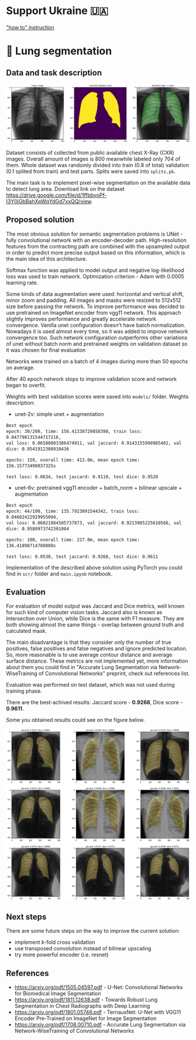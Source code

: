 # Support Ukraine 🇺🇦
["how to" instruction](https://shard-cow-7b4.notion.site/HOW-YOU-CAN-SUPPORT-UKRAINE-0bef9f65892f45b79068ecc295b4e119)

# 🦉 Lung segmentation

## Data and task description
![data-example](images/data-example.png)

Dataset consists of collected from public available chest X-Ray (CXR) images.
Overall amount of images is 800 meanwhile labeled only 704 of them.
Whole dataset was randomly divided into train (0.8 of total) validation (0.1 splited from train) and test parts. Splits were saved into ```splits.pk```.

The main task is to implement pixel-wise segmentation on the available data to detect lung area.
Download link on the dataset https://drive.google.com/file/d/1ffbbyoPf-I3Y0iGbBahXpWqYdGd7xxQQ/view.

## Proposed solution
The most obvious solution for semantic segmentation problems is UNet - fully convolutional network with an encoder-decoder path. High-resolution features from the contracting path are combined with the upsampled output in order to predict more precise output based on this information, which is the main idea of this architecture.

Softmax function was applied to model output and negative log-likelihood loss was used to train network.
Optimization criterion - Adam with 0.0005 learning rate.

Some kinds of data augmentation were used: horizontal and vertical shift, minor zoom and padding.
All images and masks were resized to 512x512 size before passing the network.
To improve performance was decided to use pretrained on ImageNet encoder from vgg11 network.
This approach slightly improves performance and greatly accelerate network convergence.
Vanilla unet configuration doesn't have batch normalization. Nowadays it is used almost every time, so it was added to improve network convergence too.
Such network configuration outperforms other variations of unet without batch norm and pretrained weights on validation dataset so it was chosen for final evaluation

Networks were trained on a batch of 4 images during more than 50 epochs on average.

After 40 epoch network stops to improve validation score and network began to overfit.

Weights with best validation scores were saved into ```models/``` folder. 
Weights description:

- unet-2v: simple unet + augmentation

```
Best epoch
epoch: 30/200, time: 156.41338729858398, train loss: 0.047798131544717216, 
val loss: 0.06580803386474911, val jaccard: 0.9143155990985402, val dice: 0.9541912308910436
```

```
epochs: 159, overall time: 413.0m, mean epoch time: 156.15773498037325s
```

```
test loss: 0.0634, test jaccard: 0.9110, test dice: 0.9520
```

- unet-6v: pretrained vgg11 encoder + batch_norm + bilinear upscale + augmentation

```
Best epoch
epoch: 44/100, time: 135.7923891544342, train loss: 0.04682422929955094, 
val loss: 0.06021084505737873, val jaccard: 0.9213985225610566, val dice: 0.9580973742301004
```

```
epochs: 100, overall time: 227.0m, mean epoch time: 136.41898714780808s
```

```
test loss: 0.0530, test jaccard: 0.9268, test dice: 0.9611
```

Implementation of the described above solution using PyTorch you could find in ``scr/`` folder and `main.ipynb` notebook.


## Evaluation
For evaluation of model output was Jaccard and Dice metrics, well known for such kind of computer vision tasks.
Jaccard also is known as Intersection over Union, while Dice is the same with F1 measure. They are both showing almost the same things - overlap between ground truth and calculated mask. 

The main disadvantage is that they consider only the number of true positives, false positives and false negatives and ignore predicted location. So, more reasonable is to use average contour distance and average surface distance. These metrics are not implemented yet, more information about them you could find in "Accurate Lung Segmentation via Network-WiseTraining of Convolutional Networks" preprint, check out references list.

Evaluation was performed on test dataset, which was not used during training phase. 

There are the best-achived results: Jaccard score - **0.9268**, Dice score - **0.9611**.

Some you obtained results could see on the figure below.

![obtained-results](images/obtained-results.png)

## Next steps
There are some future steps on the way to improve the current solution:
- implement k-fold cross validation
- use transposed convolution instead of bilinear upscaling
- try more powerful encoder (i.e. resnet)

## References
- https://arxiv.org/pdf/1505.04597.pdf - U-Net: Convolutional Networks for Biomedical Image Segmentation
- https://arxiv.org/pdf/1811.12638.pdf - Towards Robust Lung Segmentation in Chest Radiographs with Deep Learning
- https://arxiv.org/pdf/1801.05746.pdf - TernausNet: U-Net with VGG11 Encoder Pre-Trained on ImageNet for Image Segmentation
- https://arxiv.org/pdf/1708.00710.pdf - Accurate Lung Segmentation via Network-WiseTraining of Convolutional Networks
